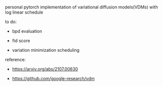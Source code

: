 personal pytorch implementation of variational diffusion models(VDMs) with log linear schedule



to do:

- bpd evaluation
- fid score

- variation minimization scheduling

  

reference:

- https://arxiv.org/abs/2107.00630

- https://github.com/google-research/vdm

